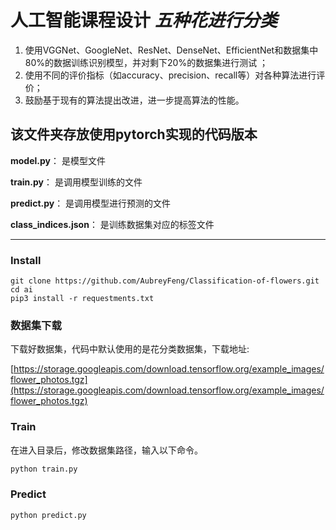 # 人工智能课程设计 *五种花进行分类*

1. 使用VGGNet、GoogleNet、ResNet、DenseNet、EfficientNet和数据集中80%的数据训练识别模型，并对剩下20%的数据集进行测试 ；
2. 使用不同的评价指标（如accuracy、precision、recall等）对各种算法进行评价；
3. 鼓励基于现有的算法提出改进，进一步提高算法的性能。

## 该文件夹存放使用pytorch实现的代码版本

**model.py**： 是模型文件

**train.py**： 是调用模型训练的文件

**predict.py**： 是调用模型进行预测的文件

**class_indices.json**： 是训练数据集对应的标签文件

---

### Install

```
git clone https://github.com/AubreyFeng/Classification-of-flowers.git
cd ai
pip3 install -r requestments.txt
```

### 数据集下载

下载好数据集，代码中默认使用的是花分类数据集，下载地址:

[https://storage.googleapis.com/download.tensorflow.org/example_images/flower_photos.tgz](https://storage.googleapis.com/download.tensorflow.org/example_images/flower_photos.tgz)

### Train

在进入目录后，修改数据集路径，输入以下命令。

```bash
python train.py
```

### Predict

```
python predict.py
```
